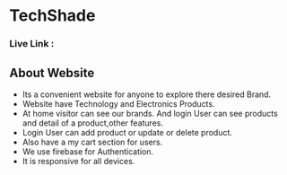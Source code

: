 # TechShade
### Live Link : 


## About Website 
- Its a convenient website for anyone to explore there desired Brand.
- Website have Technology and Electronics Products.
- At home visitor can see our brands. And login User can see products and detail of a product,other features.
- Login User can add product or update or delete product.
- Also have a my cart section for users.
- We use firebase for Authentication.
- It is responsive for all devices.

